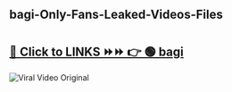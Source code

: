 
 ## bagi-Only-Fans-Leaked-Videos-Files

# <h2><a href="https://mediaupload.pro?bagi">🔗 Click to LINKS ⏩⏩ 👉 🟢 bagi </a></h2>

<a href="https://mediaupload.pro?bagi" rel="nofollow" data-target="animated-image.originalLink"><img src="https://i.ibb.co.com/xMMVF88/686577567.gif" alt="Viral Video Original" style="max-width: 100%; display: inline-block;" data-target="animated-image.originalImage"></a>